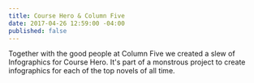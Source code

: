 ```yaml
---
title: Course Hero & Column Five
date: 2017-04-26 12:59:00 -04:00
published: false
---
```


Together with the good people at Column Five we created a slew of Infographics for Course Hero. It's part of a monstrous project to create infographics for each of the top novels of all time.  